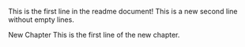 This is the first line in the readme document!
This is a new second line without empty lines.


New Chapter
This is the first line of the new chapter.